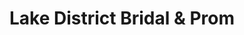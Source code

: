 ---
title: "Lake District Bridal & Prom"
url: /kendal/lake-district-bridal-and-prom/
shop: clothes
---